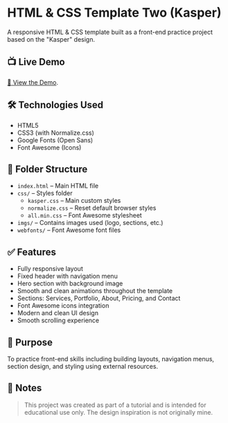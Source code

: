 # HTML & CSS Template Two (Kasper)

A responsive HTML & CSS template built as a front-end practice project based on the "Kasper" design.

## 📺 Live Demo

[🔗 View the Demo](https://a7medhazem.github.io/HTML-CSS-Template-2/).

## 🛠️ Technologies Used

- HTML5  
- CSS3 (with Normalize.css)  
- Google Fonts (Open Sans)  
- Font Awesome (Icons)

## 📁 Folder Structure

- `index.html` – Main HTML file  
- `css/` – Styles folder  
  - `kasper.css` – Main custom styles  
  - `normalize.css` – Reset default browser styles  
  - `all.min.css` – Font Awesome stylesheet  
- `imgs/` – Contains images used (logo, sections, etc.)  
- `webfonts/` – Font Awesome font files

## ✅ Features

- Fully responsive layout  
- Fixed header with navigation menu  
- Hero section with background image  
- Smooth and clean animations throughout the template  
- Sections: Services, Portfolio, About, Pricing, and Contact  
- Font Awesome icons integration  
- Modern and clean UI design  
- Smooth scrolling experience

## 🎯 Purpose

To practice front-end skills including building layouts, navigation menus, section design, and styling using external resources.

## 📌 Notes

> This project was created as part of a tutorial and is intended for educational use only. The design inspiration is not originally mine.
